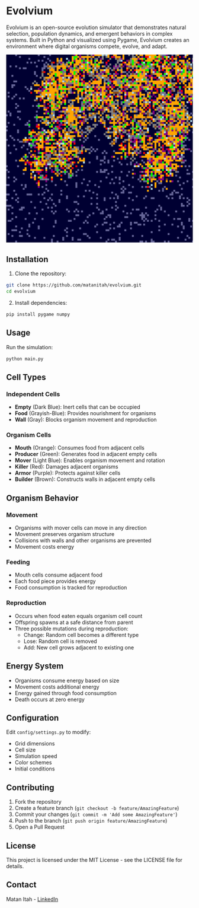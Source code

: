 # Evolvium

Evolvium is an open-source evolution simulator that demonstrates natural selection, population dynamics, and emergent behaviors in complex systems. Built in Python and visualized using Pygame, Evolvium creates an environment where digital organisms compete, evolve, and adapt.

![image alt text](https://github.com/matanitah/evolvium/blob/main/evolvium.png?raw=true)


## Installation

1. Clone the repository:
```bash
git clone https://github.com/matanitah/evolvium.git
cd evolvium
```

2. Install dependencies:
```bash
pip install pygame numpy
```

## Usage

Run the simulation:
```bash
python main.py
```

## Cell Types

### Independent Cells
- **Empty** (Dark Blue): Inert cells that can be occupied
- **Food** (Grayish-Blue): Provides nourishment for organisms
- **Wall** (Gray): Blocks organism movement and reproduction

### Organism Cells
- **Mouth** (Orange): Consumes food from adjacent cells
- **Producer** (Green): Generates food in adjacent empty cells
- **Mover** (Light Blue): Enables organism movement and rotation
- **Killer** (Red): Damages adjacent organisms
- **Armor** (Purple): Protects against killer cells
- **Builder** (Brown): Constructs walls in adjacent empty cells

## Organism Behavior

### Movement
- Organisms with mover cells can move in any direction
- Movement preserves organism structure
- Collisions with walls and other organisms are prevented
- Movement costs energy

### Feeding
- Mouth cells consume adjacent food
- Each food piece provides energy
- Food consumption is tracked for reproduction

### Reproduction
- Occurs when food eaten equals organism cell count
- Offspring spawns at a safe distance from parent
- Three possible mutations during reproduction:
  - Change: Random cell becomes a different type
  - Lose: Random cell is removed
  - Add: New cell grows adjacent to existing one

## Energy System
- Organisms consume energy based on size
- Movement costs additional energy
- Energy gained through food consumption
- Death occurs at zero energy

## Configuration

Edit `config/settings.py` to modify:
- Grid dimensions
- Cell size
- Simulation speed
- Color schemes
- Initial conditions

## Contributing

1. Fork the repository
2. Create a feature branch (`git checkout -b feature/AmazingFeature`)
3. Commit your changes (`git commit -m 'Add some AmazingFeature'`)
4. Push to the branch (`git push origin feature/AmazingFeature`)
5. Open a Pull Request

## License

This project is licensed under the MIT License - see the LICENSE file for details.

## Contact

Matan Itah - [LinkedIn](https://www.linkedin.com/in/matan-itah/)